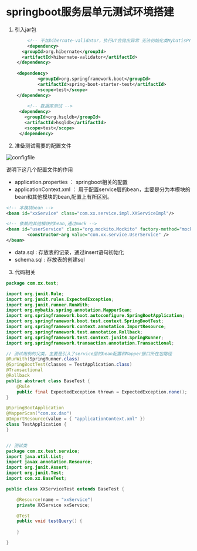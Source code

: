 springboot服务层单元测试环境搭建
====

1. 引入jar包

```xml
        <!-- 不加hibernate-validator，执行UT会抛出异常 无法初始化类MybatisProperties-->
        <dependency>
	  <groupId>org.hibernate</groupId>
	  <artifactId>hibernate-validator</artifactId>
	</dependency>
			
	<dependency>  
            <groupId>org.springframework.boot</groupId>  
            <artifactId>spring-boot-starter-test</artifactId>  
            <scope>test</scope>  
	</dependency>
	    
	    <!-- 数据库测试 -->
	 <dependency>
	   <groupId>org.hsqldb</groupId>
	   <artifactId>hsqldb</artifactId>
	   <scope>test</scope>
	 </dependency>
```

2. 准备测试需要的配置文件

![configfile](https://lemontree863.github.io/2019/1/cf.png)

说明下这几个配置文件的作用
- application.properties ： springboot相关的配置
- applicationContext.xml ： 用于配置service层的bean，主要是分为本模块的bean和其他模块的bean,配置上有所区别。

```xml
<!-- 本模块bean -->
<bean id="xxService" class="com.xx.service.impl.XXServiceImpl"/>

<!-- 依赖的其他模块的bean,通过mock -->
<bean id="userService" class="org.mockito.Mockito" factory-method="mock">
		<constructor-arg value="com.xx.service.UserService" />
</bean>
```
- data.sql : 存放表的记录，通过insert语句初始化
- schema.sql : 存放表的创建sql
    
    
    
3. 代码相关

```java
package com.xx.test;

import org.junit.Rule;
import org.junit.rules.ExpectedException;
import org.junit.runner.RunWith;
import org.mybatis.spring.annotation.MapperScan;
import org.springframework.boot.autoconfigure.SpringBootApplication;
import org.springframework.boot.test.context.SpringBootTest;
import org.springframework.context.annotation.ImportResource;
import org.springframework.test.annotation.Rollback;
import org.springframework.test.context.junit4.SpringRunner;
import org.springframework.transaction.annotation.Transactional;

// 测试用例的父类，主要是引入了service层的bean配置和Mapper接口所在包路径
@RunWith(SpringRunner.class)
@SpringBootTest(classes = TestApplication.class)
@Transactional
@Rollback
public abstract class BaseTest {
    @Rule
    public final ExpectedException thrown = ExpectedException.none();
}

@SpringBootApplication
@MapperScan("com.xx.dao")
@ImportResource(value = { "applicationContext.xml" })
class TestApplication {
}


// 测试类
package com.xx.test.service;
import java.util.List;
import javax.annotation.Resource;
import org.junit.Assert;
import org.junit.Test;
import com.xx.BaseTest;

public class XXServiceTest extends BaseTest {

	@Resource(name = "xxService")
	private XXService xxService;

	@Test
	public void testQuery() {
		
	}

}


```
